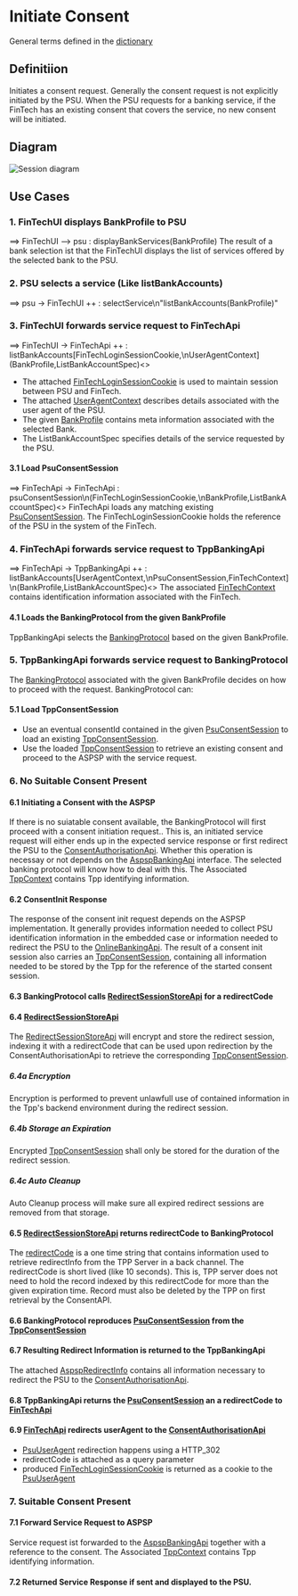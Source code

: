 # Initiate Consent
General terms defined in the [dictionary](dictionary.md)

## Definitiion
Initiates a consent request. Generally the consent request is not explicitly initiated by the PSU. When the PSU requests for a banking service, if the FinTech has an existing consent that covers the service, no new consent will be initiated.

## Diagram
![Session diagram](http://www.plantuml.com/plantuml/proxy?src=https://raw.githubusercontent.com/adorsys/open-banking-gateway/gh-pages/docs/architecture/diagrams/useCases/4-initiateAisConsent.puml&fmt=svg&vvv=1&sanitize=true)  

## Use Cases
### 1. FinTechUI displays BankProfile to PSU
==> FinTechUI --> psu : displayBankServices(BankProfile)
The result of a bank selection ist that the FinTechUI displays the list of services offered by the selected bank to the PSU.

### 2. PSU selects a service (Like listBankAccounts)
==> psu -> FinTechUI ++ : selectService\n"listBankAccounts(BankProfile)"

### 3. FinTechUI forwards service request to FinTechApi
==> FinTechUI -> FinTechApi ++ : listBankAccounts\[FinTechLoginSessionCookie,\nUserAgentContext\](BankProfile,ListBankAccountSpec)<>
- The attached [FinTechLoginSessionCookie](dictionary.md#FinTechLoginSessionCookie) is used to maintain session between PSU and FinTech.
- The attached [UserAgentContext](dictionary.md#UserAgentContext) describes details associated with the user agent of the PSU.
- The given [BankProfile](dictionary.md#BankProfile) contains meta information associated with the selected Bank.
- The ListBankAccountSpec specifies details of the service requested by the PSU.

#### 3.1 Load PsuConsentSession
==> FinTechApi -> FinTechApi : psuConsentSession\n(FinTechLoginSessionCookie,\nBankProfile,ListBankAccountSpec)<>
FinTechApi loads any matching existing [PsuConsentSession](dictionary.md#PsuConsentSession). The FinTechLoginSessionCookie holds the reference of the PSU in the system of the FinTech.

### 4. FinTechApi forwards service request to TppBankingApi
==> FinTechApi -> TppBankingApi ++ : listBankAccounts\[UserAgentContext,\nPsuConsentSession,FinTechContext\]\n(BankProfile,ListBankAccountSpec)<>
The associated [FinTechContext](dictionary.md#FinTechContext) contains identification information associated with the FinTech.

#### 4.1 Loads the BankingProtocol from the given BankProfile
TppBankingApi selects the [BankingProtocol](dictionary.md#BankingProtocol) based on the given BankProfile.

### 5. TppBankingApi forwards service request to BankingProtocol
The [BankingProtocol](dictionary.md#BankingProtocol) associated with the given BankProfile decides on how to proceed with the request. 
BankingProtocol can:

#### 5.1 Load TppConsentSession
- Use an eventual consentId contained in the given [PsuConsentSession](dictionary.md#PsuConsentSession) to load an existing [TppConsentSession](dictionary.md#TppConsentSession). 
- Use the loaded [TppConsentSession](dictionary.md#TppConsentSession) to retrieve an existing consent and proceed to the ASPSP with the service request.

### 6. No Suitable Consent Present
#### 6.1 Initiating a Consent with the ASPSP
If there is no suiatable consent available, the BankingProtocol will first proceed with a consent initiation request.. This is, an initiated service request will either ends up in the expected service response or first redirect the PSU to the [ConsentAuthorisationApi](dictionary.md#ConsentAuthorisationApi).
Whether this operation is necessay or not depends on the [AspspBankingApi](dictionary.mdAspspBankingApi) interface. The selected banking protocol will know how to deal with this.
The Associated [TppContext](dictionary.md#TppContext) contains Tpp identifying information.

#### 6.2 ConsentInit Response
The response of the consent init request depends on the ASPSP implementation. It generally provides information needed to collect PSU identification information in the embedded case or information needed to redirect the PSU to the [OnlineBankingApi](dictionary.md#OnlineBankingApi).
The result of a consent init session also carries an [TppConsentSession](dictionary.md#TppConsentSession), containing all information needed to be stored by the Tpp for the reference of the started consent session.

#### 6.3 BankingProtocol calls [RedirectSessionStoreApi](dictionary.md#RedirectSessionStoreApi) for a redirectCode

#### 6.4 [RedirectSessionStoreApi](dictionary.md#RedirectSessionStoreApi)
The [RedirectSessionStoreApi](dictionary.md#RedirectSessionStoreApi) will encrypt and store the redirect session, indexing it with a redirectCode that can be used upon redirection by the ConsentAuthorisationApi to retrieve the corresponding [TppConsentSession](dictionary.md#TppConsentSession).
 
##### 6.4a Encryption
Encryption is performed to prevent unlawfull use of contained information in the Tpp's backend environment during the redirect session.

##### 6.4b Storage an Expiration
Encrypted [TppConsentSession](dictionary.md#TppConsentSession) shall only be stored for the duration of the redirect session.

##### 6.4c Auto Cleanup
Auto Cleanup process will make sure all expired redirect sessions are removed from that storage.

#### 6.5 [RedirectSessionStoreApi](dictionary.md#RedirectSessionStoreApi) returns redirectCode to BankingProtocol
The [redirectCode](dictionary.md#redirectCode) is a one time string that contains information used to retrieve redirectInfo from the TPP Server in a back channel.
The redirectCode is short lived (like 10 seconds). This is, TPP server does not need to hold the record indexed by this redirectCode for more than the given expiration time. Record must also be deleted by the TPP on first retrieval by the ConsentAPI.

#### 6.6 BankingProtocol reproduces [PsuConsentSession](dictionary.md#PsuConsentSession) from the [TppConsentSession](dictionary.md#TppConsentSession)

#### 6.7 Resulting Redirect Information is returned to the TppBankingApi
The attached [AspspRedirectInfo](dictionary.md#AspspRedirectInfo) contains all information necessary to redirect the PSU to the [ConsentAuthorisationApi](dictionary.md#ConsentAuthorisationApi).

#### 6.8 TppBankingApi returns the [PsuConsentSession](dictionary.md#PsuConsentSession) an a redirectCode to [FinTechApi](dictionary.md#FinTechApi)

#### 6.9 [FinTechApi](dictionary.md#FinTechApi) redirects userAgent to the [ConsentAuthorisationApi](dictionary.md#ConsentAuthorisationApi)
- [PsuUserAgent](dictionary.md#PsuUserAgent) redirection happens using a HTTP_302
- redirectCode is attached as a query parameter
- produced [FinTechLoginSessionCookie](dictionary.md#FinTechLoginSessionCookie) is returned as a cookie to the [PsuUserAgent](dictionary.md#PsuUserAgent)

### 7. Suitable Consent Present

#### 7.1 Forward Service Request to ASPSP
Service request ist forwarded to the [AspspBankingApi](dictionary.md#AspspBankingApi) together with a reference to the consent.
The Associated [TppContext](dictionary.md#TppContext) contains Tpp identifying information.

#### 7.2 Returned Service Response if sent and displayed to the PSU.

